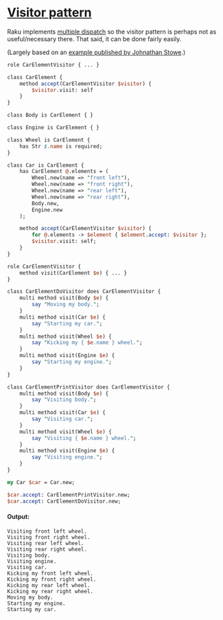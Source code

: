 [1]: https://rosettacode.org/wiki/Visitor_pattern

# [Visitor pattern][1]

Raku implements [multiple dispatch](https://en.wikipedia.org/wiki/Multiple_dispatch#Raku) so the visitor pattern is perhaps not as useful/necessary there. That said, it can be done fairly easily.



(Largely based on an [example published by Johnathan Stowe](https://github.com/jonathanstowe/raku-patterns/blob/master/Behavioural/Visitor/visitor-simple).)

```perl
role CarElementVisitor { ... }

class CarElement {
    method accept(CarElementVisitor $visitor) {
        $visitor.visit: self
    }
}

class Body is CarElement { }

class Engine is CarElement { }

class Wheel is CarElement {
    has Str $.name is required;
}

class Car is CarElement {
    has CarElement @.elements = ( 
        Wheel.new(name => "front left"),
        Wheel.new(name => "front right"),
        Wheel.new(name => "rear left"),
        Wheel.new(name => "rear right"),
        Body.new,
        Engine.new
    );

    method accept(CarElementVisitor $visitor) {
        for @.elements -> $element { $element.accept: $visitor };
        $visitor.visit: self;
    }
}

role CarElementVisitor {
    method visit(CarElement $e) { ... }
}

class CarElementDoVisitor does CarElementVisitor {
    multi method visit(Body $e) {
        say "Moving my body.";
    }
    multi method visit(Car $e) {
        say "Starting my car.";
    }
    multi method visit(Wheel $e) {
        say "Kicking my { $e.name } wheel.";
    }
    multi method visit(Engine $e) {
        say "Starting my engine.";
    }
}

class CarElementPrintVisitor does CarElementVisitor {
    multi method visit(Body $e) {
        say "Visiting body.";
    }
    multi method visit(Car $e) {
        say "Visiting car.";
    }
    multi method visit(Wheel $e) {
        say "Visiting { $e.name } wheel.";
    }
    multi method visit(Engine $e) {
        say "Visiting engine.";
    }
}

my Car $car = Car.new;

$car.accept: CarElementPrintVisitor.new;
$car.accept: CarElementDoVisitor.new;
```

#### Output:
```
Visiting front left wheel.
Visiting front right wheel.
Visiting rear left wheel.
Visiting rear right wheel.
Visiting body.
Visiting engine.
Visiting car.
Kicking my front left wheel.
Kicking my front right wheel.
Kicking my rear left wheel.
Kicking my rear right wheel.
Moving my body.
Starting my engine.
Starting my car.
```
